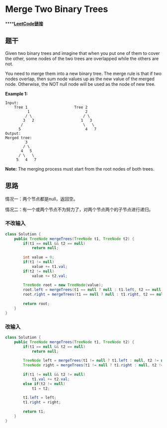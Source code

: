 # Merge Two Binary Trees

\*\*\*\*[**LeetCode链接**](https://leetcode.com/problems/merge-two-binary-trees/)

## 题干

Given two binary trees and imagine that when you put one of them to cover the other, some nodes of the two trees are overlapped while the others are not.

You need to merge them into a new binary tree. The merge rule is that if two nodes overlap, then sum node values up as the new value of the merged node. Otherwise, the NOT null node will be used as the node of new tree.

**Example 1:**

```text
Input: 
	Tree 1                     Tree 2                  
          1                         2                             
         / \                       / \                            
        3   2                     1   3                        
       /                           \   \                      
      5                             4   7                  
Output: 
Merged tree:
	     3
	    / \
	   4   5
	  / \   \ 
	 5   4   7
```

**Note:** The merging process must start from the root nodes of both trees.

## 思路

情况一：两个节点都是null，返回空。

情况二：有一个或两个节点不为努力了，对两个节点两个的子节点进行递归。

### 不改输入

```java
class Solution {
    public TreeNode mergeTrees(TreeNode t1, TreeNode t2) {
        if(t1 == null && t2 == null) 
            return null;
        
        int value = 0;
        if(t1 != null)
            value += t1.val;
        if(t2 != null)
            value += t2.val;
        
        TreeNode root = new TreeNode(value);
        root.left = mergeTrees(t1 == null ? null : t1.left, t2 == null ? null : t2.left);
        root.right = mergeTrees(t1 == null ? null : t1.right, t2 == null ? null : t2.right);
        
        return root;
    }
}
```

### 改输入

```java
class Solution {
    public TreeNode mergeTrees(TreeNode t1, TreeNode t2) {
        if(t1 == null && t2 == null)
            return null;
        
        TreeNode left = mergeTrees(t1 != null ? t1.left : null, t2 != null ? t2.left : null);
        TreeNode right = mergeTrees(t1 != null ? t1.right : null, t2 != null ? t2.right : null);
        
        if(t1 != null && t2 != null)
            t1.val += t2.val;
        else if(t2 != null)
            t1 = t2;
        
        t1.left = left;
        t1.right = right;
            
        return t1;
    }
}
```





